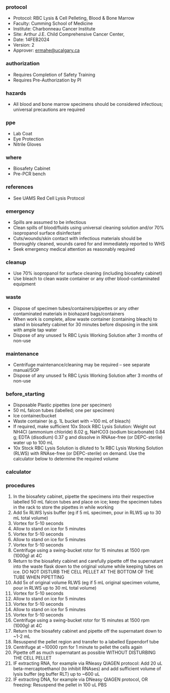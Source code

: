 
### protocol
- Protocol: RBC Lysis & Cell Pelleting, Blood & Bone Marrow
- Faculty: Cumming School of Medicine
- Institute: Charbonneau Cancer Institute
- Site: Arthur J.E. Child Comprehensive Cancer Center, 
- Date: 14FEB2024
- Version: 2
- Approver: ermahe@ucalgary.ca

### authorization
- Requires Completion of Safety Training
- Requires Pre-Authorization by PI

### hazards
- All blood and bone marrow specimens should be considered infectious; universal precautions are required

### ppe
- Lab Coat
- Eye Protection
- Nitrile Gloves

### where
- Biosafety Cabinet
- Pre-PCR bench

### references
- See UAMS Red Cell Lysis Protocol

### emergency
- Spills are assumed to be infectious
- Clean spills of blood/fluids using universal cleaning solution and/or 70% isopropanol surface disinfectant
- Cuts/wounds/skin contact with infectious materials should be thoroughly cleaned, wounds cared for and immediately reported to WHS
- Seek emergency medical attention as reasonably required

### cleanup
- Use 70% isopropanol for surface cleaning (including biosafety cabinet)
- Use bleach to clean waste container or any other blood-contaminated equipment

### waste
- Dispose of specimen tubes/containers/pipettes or any other contaminated materials in biohazard bags/containers
- When work is complete, allow waste container (containing bleach) to stand in biosafety cabinet for 30 minutes before disposing in the sink with ample tap water 
- Dispose of any unused 1x RBC Lysis Working Solution after 3 months of non-use

### maintenance
- Centrifuge maintenance/cleaning may be required – see separate manual/SOP
- Dispose of any unused 1x RBC Lysis Working Solution after 3 months of non-use

### before_starting
- Disposable Plastic pipettes (one per specimen)
- 50 mL falcon tubes (labelled; one per specimen)
- Ice container/bucket
- Waste container (e.g. 1L bucket with ~100 mL of bleach)
- If required, make sufficient 10x Stock RBC Lysis Solution: Weight out NH4Cl (ammonium chloride) 8.02 g, NaHCO3 (sodium bicarbonate) 0.84 g; EDTA (disodium) 0.37 g and dissolve in RNAse-free (or DEPC-sterile) water up to 100 mL
- 10x Stock RBC Lysis Solution is diluted to 1x RBC Lysis Working Solution (RLWS) with RNAse-free (or DEPC-sterile) on demand. Use the calculator below to determine the required volume

### calculator

### procedures
1. In the biosafety cabinet, pipette the specimens into their respective labelled 50 mL falcon tubes and place on ice; keep the specimen tubes in the rack to store the pipettes in while working
2. Add 5x RLWS lysis buffer (eg if 5 mL specimen, pour in RLWS up to 30 mL total volume)
3. Vortex for 5-10 seconds
4. Allow to stand on ice for 5 minutes
5. Vortex for 5-10 seconds
6. Allow to stand on ice for 5 minutes
7. Vortex for 5-10 seconds
8. Centrifuge using a swing-bucket rotor for 15 minutes at 1500 rpm (1000g) at 4C
9. Return to the biosafety cabinet and carefully pipette off the supernatant into the waste flask down to the original volume while keeping tubes on ice. DO NOT DISTURB THE CELL PELLET AT THE BOTTOM OF THE TUBE WHEN PIPETTING
10. Add 5x of original volume RLWS (eg if 5 mL original specimen volume, pour in RLWS up to 30 mL total volume)
11. Vortex for 5-10 seconds
12. Allow to stand on ice for 5 minutes
13. Vortex for 5-10 seconds
14. Allow to stand on ice for 5 minutes
15. Vortex for 5-10 seconds
16. Centrifuge using a swing-bucket rotor for 15 minutes at 1500 rpm (1000g) at 4C
17. Return to the biosafety cabinet and pipette off the supernatant down to ~1-2 mL
18. Resuspend the pellet region and transfer to a labelled Eppendorf tube
19. Centrifuge at ~10000 rpm for 1 minute to pellet the cells again
20. Pipette off as much supernatant as possible WITHOUT DISTURBING THE CELL PELLET
21. IF extracting RNA, for example via RNeasy QIAGEN protocol: Add 20 uL beta-mercaptoethanol (to inhibit RNAses) and add sufficient volume of lysis buffer (eg buffer RLT) up to ~600 uL
22. IF extracting DNA, for example via DNeasy QIAGEN protocol, OR freezing: Resuspend the pellet in 100 uL PBS
